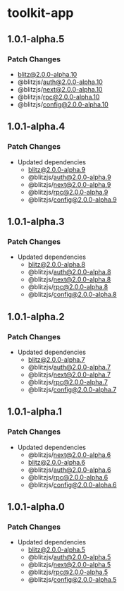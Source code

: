 # toolkit-app

## 1.0.1-alpha.5

### Patch Changes

- blitz@2.0.0-alpha.10
- @blitzjs/auth@2.0.0-alpha.10
- @blitzjs/next@2.0.0-alpha.10
- @blitzjs/rpc@2.0.0-alpha.10
- @blitzjs/config@2.0.0-alpha.10

## 1.0.1-alpha.4

### Patch Changes

- Updated dependencies
  - blitz@2.0.0-alpha.9
  - @blitzjs/auth@2.0.0-alpha.9
  - @blitzjs/next@2.0.0-alpha.9
  - @blitzjs/rpc@2.0.0-alpha.9
  - @blitzjs/config@2.0.0-alpha.9

## 1.0.1-alpha.3

### Patch Changes

- Updated dependencies
  - blitz@2.0.0-alpha.8
  - @blitzjs/auth@2.0.0-alpha.8
  - @blitzjs/next@2.0.0-alpha.8
  - @blitzjs/rpc@2.0.0-alpha.8
  - @blitzjs/config@2.0.0-alpha.8

## 1.0.1-alpha.2

### Patch Changes

- Updated dependencies
  - blitz@2.0.0-alpha.7
  - @blitzjs/auth@2.0.0-alpha.7
  - @blitzjs/next@2.0.0-alpha.7
  - @blitzjs/rpc@2.0.0-alpha.7
  - @blitzjs/config@2.0.0-alpha.7

## 1.0.1-alpha.1

### Patch Changes

- Updated dependencies
  - @blitzjs/next@2.0.0-alpha.6
  - blitz@2.0.0-alpha.6
  - @blitzjs/auth@2.0.0-alpha.6
  - @blitzjs/rpc@2.0.0-alpha.6
  - @blitzjs/config@2.0.0-alpha.6

## 1.0.1-alpha.0

### Patch Changes

- Updated dependencies
  - blitz@2.0.0-alpha.5
  - @blitzjs/auth@2.0.0-alpha.5
  - @blitzjs/next@2.0.0-alpha.5
  - @blitzjs/rpc@2.0.0-alpha.5
  - @blitzjs/config@2.0.0-alpha.5
